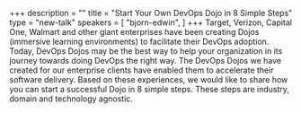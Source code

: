 +++
description = ""
title = "Start Your Own DevOps Dojo in 8 Simple Steps"
type = "new-talk"
speakers = [
        "bjorn-edwin",
]
+++
Target, Verizon, Capital One, Walmart and other giant enterprises have been creating Dojos (immersive learning environments) to facilitate their DevOps adoption. Today, DevOps Dojos may be the best way to help your organization in its journey towards doing DevOps the right way. The DevOps Dojos we have created for our enterprise clients have enabled them to accelerate their software delivery. Based on these experiences, we would like to share how you can start a successful Dojo in 8 simple steps. These steps are industry, domain and technology agnostic.